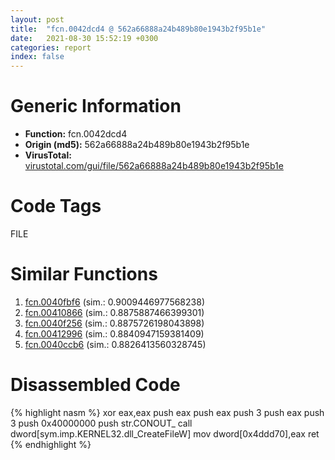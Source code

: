 ```yaml
---
layout: post
title:  "fcn.0042dcd4 @ 562a66888a24b489b80e1943b2f95b1e"
date:   2021-08-30 15:52:19 +0300
categories: report
index: false
---
```


# Generic Information
- **Function:** fcn.0042dcd4
- **Origin (md5):** 562a66888a24b489b80e1943b2f95b1e
- **VirusTotal:** [virustotal.com/gui/file/562a66888a24b489b80e1943b2f95b1e][virustotal_ref]

# Code Tags
<span class="tag" id="FILE">FILE</span>


# Similar Functions

1. [fcn.0040fbf6][similar_1_ref] (sim.: 0.9009446977568238)
2. [fcn.00410866][similar_2_ref] (sim.: 0.8875887466399301)
3. [fcn.0040f256][similar_3_ref] (sim.: 0.8875726198043898)
4. [fcn.00412996][similar_4_ref] (sim.: 0.8840947159381409)
5. [fcn.0040ccb6][similar_5_ref] (sim.: 0.8826413560328745)


# Disassembled Code

{% highlight nasm %}
xor eax,eax
push eax
push eax
push 3
push eax
push 3
push 0x40000000
push str.CONOUT_
call dword[sym.imp.KERNEL32.dll_CreateFileW]
mov dword[0x4ddd70],eax
ret 
{% endhighlight %}


[similar_1_ref]: /report/fcn.0040fbf6@5d44fc96ec059e83cbab5efb708e5e9e
[similar_2_ref]: /report/fcn.00410866@80dd3767d0922df9aac478ac04ef878e
[similar_3_ref]: /report/fcn.0040f256@f40e41234bc244856083b8839ad797e1
[similar_4_ref]: /report/fcn.00412996@e69fcfbd512770c44a9d6b90a42edeb0
[similar_5_ref]: /report/fcn.0040ccb6@77717b0243ef40f58615132b9a9cda50
[virustotal_ref]: https://www.virustotal.com/gui/file/562a66888a24b489b80e1943b2f95b1e